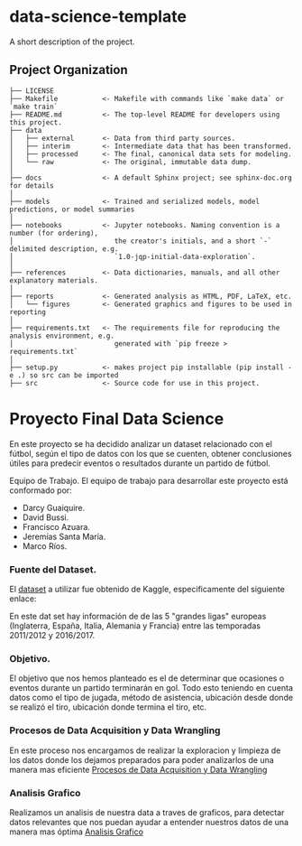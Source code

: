 data-science-template
==============================

A short description of the project.

Project Organization
------------

    ├── LICENSE
    ├── Makefile           <- Makefile with commands like `make data` or `make train`
    ├── README.md          <- The top-level README for developers using this project.
    ├── data
    │   ├── external       <- Data from third party sources.
    │   ├── interim        <- Intermediate data that has been transformed.
    │   ├── processed      <- The final, canonical data sets for modeling.
    │   └── raw            <- The original, immutable data dump.
    │
    ├── docs               <- A default Sphinx project; see sphinx-doc.org for details
    │
    ├── models             <- Trained and serialized models, model predictions, or model summaries
    │
    ├── notebooks          <- Jupyter notebooks. Naming convention is a number (for ordering),
    │                         the creator's initials, and a short `-` delimited description, e.g.
    │                         `1.0-jqp-initial-data-exploration`.
    │
    ├── references         <- Data dictionaries, manuals, and all other explanatory materials.
    │
    ├── reports            <- Generated analysis as HTML, PDF, LaTeX, etc.
    │   └── figures        <- Generated graphics and figures to be used in reporting
    │
    ├── requirements.txt   <- The requirements file for reproducing the analysis environment, e.g.
    │                         generated with `pip freeze > requirements.txt`
    │
    ├── setup.py           <- makes project pip installable (pip install -e .) so src can be imported
    ├── src                <- Source code for use in this project.
    
    
    
    
    
    
    
    
    


# Proyecto Final Data Science

En este proyecto se ha decidido analizar un dataset relacionado con el fútbol, según el tipo de datos con los que se cuenten, obtener conclusiones útiles para predecir eventos o resultados durante un partido de fútbol.

Equipo de Trabajo.
El equipo de trabajo para desarrollar este proyecto está conformado por:


- Darcy Guaiquire.
- David Bussi.
- Francisco Azuara.
- Jeremías Santa María.
- Marco Ríos.

### Fuente del Dataset.
El [dataset](http://https://www.kaggle.com/datasets/prathamsharma123/comprehensive-football-dataset "dataset") a utilizar fue obtenido de Kaggle, especificamente del siguiente enlace:


En este dat set hay información de de las 5 "grandes ligas" europeas (Inglaterra, España, Italia, Alemania y Francia) entre las temporadas 2011/2012 y 2016/2017.


### Objetivo.

El objetivo que nos hemos planteado es el de determinar que ocasiones o eventos durante un partido terminarán en gol. Todo esto teniendo en cuenta datos como el tipo de jugada, método de asistencia, ubicación desde donde se realizó el tiro, ubicación donde termina el tiro, etc.

### Procesos de Data Acquisition y Data Wrangling

En este proceso nos encargamos de realizar  la exploracion y limpieza de los datos donde los dejamos preparados para poder analizarlos de una manera mas eficiente  [ Procesos de Data Acquisition y Data Wrangling](http://https://github.com/fjazuara/Goal-Prediction/blob/David/notebooks/1_Data_Acquisition_y_Data_Wrangling.ipynb " Procesos de Data Acquisition y Data Wrangling") 


### Analisis Grafico

Realizamos un analisis de nuestra data a traves de graficos, para detectar datos relevantes que nos puedan ayudar a entender nuestros datos de una manera mas óptima   [Analisis Grafico](http://https://github.com/fjazuara/Goal-Prediction/blob/David/notebooks/2_Graficos.ipynb "Analisis Grafico")
    
